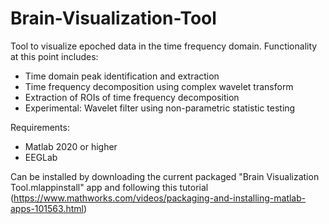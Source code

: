 # Brain-Visualization-Tool

Tool to visualize epoched data in the time frequency domain. Functionality at this point includes:
-  Time domain peak identification and extraction
-  Time frequency decomposition using complex wavelet transform
-  Extraction of ROIs of time frequency decomposition 
-  Experimental: Wavelet filter using non-parametric statistic testing

Requirements:
- Matlab 2020 or higher
- EEGLab


Can be installed by downloading the current packaged "Brain Visualization Tool.mlappinstall" app and following this tutorial (https://www.mathworks.com/videos/packaging-and-installing-matlab-apps-101563.html)
